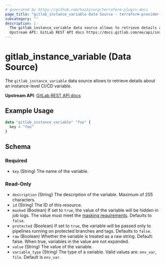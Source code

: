 ```yaml
---
# generated by https://github.com/hashicorp/terraform-plugin-docs
page_title: "gitlab_instance_variable Data Source - terraform-provider-gitlab"
subcategory: ""
description: |-
  The gitlab_instance_variable data source allows to retrieve details about an instance-level CI/CD variable.
  Upstream API: GitLab REST API docs https://docs.gitlab.com/ee/api/instance_level_ci_variables.html
---
```


# gitlab_instance_variable (Data Source)

The `gitlab_instance_variable` data source allows to retrieve details about an instance-level CI/CD variable.

**Upstream API**: [GitLab REST API docs](https://docs.gitlab.com/ee/api/instance_level_ci_variables.html)

## Example Usage

```terraform
data "gitlab_instance_variable" "foo" {
  key = "foo"
}
```

<!-- schema generated by tfplugindocs -->
## Schema

### Required

- `key` (String) The name of the variable.

### Read-Only

- `description` (String) The description of the variable. Maximum of 255 characters.
- `id` (String) The ID of this resource.
- `masked` (Boolean) If set to `true`, the value of the variable will be hidden in job logs. The value must meet the [masking requirements](https://docs.gitlab.com/ee/ci/variables/#masked-variables). Defaults to `false`.
- `protected` (Boolean) If set to `true`, the variable will be passed only to pipelines running on protected branches and tags. Defaults to `false`.
- `raw` (Boolean) Whether the variable is treated as a raw string. Default: false. When true, variables in the value are not expanded.
- `value` (String) The value of the variable.
- `variable_type` (String) The type of a variable. Valid values are: `env_var`, `file`. Default is `env_var`.
